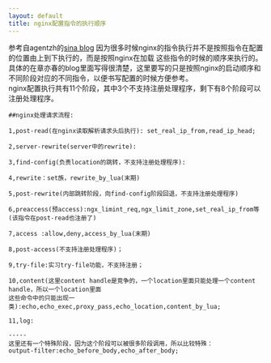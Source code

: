 ```yaml
---
layout: default
title: nginx配置指令的执行顺序
---
```

参考自agentzh的[sina blog](http://blog.sina.com.cn/openresty)
因为很多时候nginx的指令执行并不是按照指令在配置的位置由上到下执行的，而是按照nginx在加载
这些指令的时候的顺序来执行的。具体的在章亦春的blog里面写得很清楚，这里要写的只是按照nginx的启动顺序和
不同阶段对应的不同指令，以便书写配置的时候方便参考。    
nginx配置执行共有11个阶段，其中3个不支持注册处理程序，剩下有8个阶段可以注册处理程序。
>  
    
    ##nginx处理请求流程:
    
    1,post-read(在nginx读取解析请求头后执行): set_real_ip_from,read_ip_head;    
        
    2,server-rewrite(server中的rewrite):    
    
    3,find-config(负责location的跳转，不支持注册处理程序):
    
    4,rewrite：set族，rewrite_by_lua(末期)
    
    5,post-rewrite(内部跳转阶段，向find-config阶段回退，不支持注册处理程序)
    
    6,preaccess(预access):ngx_limint_req,ngx_limit_zone,set_real_ip_from等(该指令在post-read也注册了)
    
    7,access :allow,deny,access_by_lua(末期)
    
    8,post-access(不支持注册处理程序)；
    
    9,try-file:实习try-file功能，不支持注册；
    
    10,content(这里content handle是竞争的，一个location里面只能处理一个content handle，所以一个location里面
    这些命令中的只能出现一类):echo,echo_exec,proxy_pass,echo_location,content_by_lua;
    
    11,log:
    
    -----
    这里还有一个特殊阶段，因为这个阶段可以被很多阶段调用，所以比较特殊：
    output-filter:echo_before_body,echo_after_body;